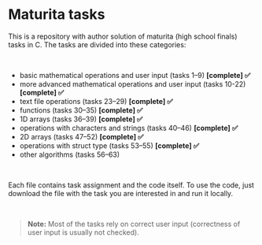 <h1>Maturita tasks</h1>

<p>This is a repository with author solution of maturita (high school finals) tasks in C. The tasks are divided into these categories:</p><br>

<ul>
    <li>basic mathematical operations and user input (tasks 1–9) <b>[complete] ✅</b></li>
    <li>more advanced mathematical operations and user input (tasks 10-22) <b>[complete] ✅</b></li>
    <li>text file operations (tasks 23–29) <b>[complete] ✅</b></li>
    <li>functions (tasks 30–35) <b>[complete] ✅</b></li>
    <li>1D arrays (tasks 36–39) <b>[complete] ✅</b></li>
    <li>operations with characters and strings (tasks 40–46) <b>[complete] ✅</b></li>
    <li>2D arrays (tasks 47–52) <b>[complete] ✅</b></li>
    <li>operations with struct type (tasks 53–55) <b>[complete] ✅</b></li>
    <li>other algorithms (tasks 56–63)</li>
</ul><br>

<p>Each file contains task assignment and the code itself. To use the code, just download the file with the task you are interested in and run it locally.</p><br>

<noindent><blockquote>
                        <b>Note:</b> Most of the tasks rely on correct user input (correctness of user input is usually not checked).</blockquote><br>
